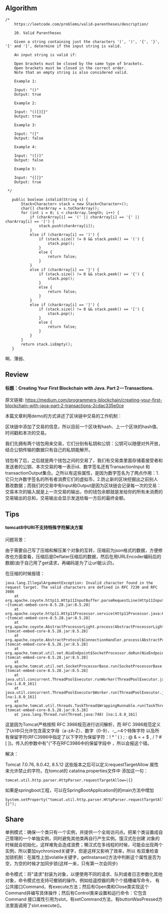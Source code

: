 ## Algorithm ##
````
/*
    https://leetcode.com/problems/valid-parentheses/description/

    20. Valid Parentheses

    Given a string containing just the characters '(', ')', '{', '}', '[' and ']', determine if the input string is valid.
    
    An input string is valid if:
    
    Open brackets must be closed by the same type of brackets.
    Open brackets must be closed in the correct order.
    Note that an empty string is also considered valid.
    
    Example 1:
    
    Input: "()"
    Output: true
    
    Example 2:
    
    Input: "()[]{}"
    Output: true
    
    Example 3:
    
    Input: "(]"
    Output: false
    
    Example 4:
    
    Input: "([)]"
    Output: false
    
    Example 5:
    
    Input: "{[]}"
    Output: true
    
 */
 ````

 ````
    public boolean isValid(String s) {
        Stack<Character> stack = new Stack<Character>();
        char[] charArray = s.toCharArray();
        for (int i = 0; i < charArray.length; i++) {
            if (charArray[i] == '(' || charArray[i] == '{' || charArray[i] == '[') {
                stack.push(charArray[i]);
            }
            else if (charArray[i] == ')') {
                if (stack.size() != 0 && stack.peek() == '(') {
                    stack.pop();
                }
                else {
                    return false;
                }
            }
            else if (charArray[i] == '}') {
                if (stack.size() != 0 && stack.peek() == '{') {
                    stack.pop();
                }
                else {
                    return false;
                }
            }
            else if (charArray[i] == ']') {
                if (stack.size() != 0 && stack.peek() == '[') {
                    stack.pop();
                }
                else {
                    return false;
                }
            }
        }
        return stack.isEmpty();
    }
 ````
 
 啊、薄弱、

## Review ##

#### 标题：Creating Your First Blockchain with Java. Part 2 — Transactions.

原文链接: https://medium.com/programmers-blockchain/creating-your-first-blockchain-with-java-part-2-transactions-2cdac335e0ce

本篇文章利用demo的方式讲述了区块链中交易的工作机制：

   区块链中添加了交易的信息，所以目前一个区块有hash、上一个区块的hash值、时间戳和本次的交易。

   我们先拥有两个钱包用来交易，它们分别有私钥和公钥：公钥可以随便对外开放，结合公钥传输的数据只有自己的私钥能解开。
   
   钱包有了后，之后就是两个钱包之间的交易了，我们有交易类里面存储着接受者和发送者的公钥、本次交易的唯一表示id、数字签名还有TransactionInput
和transactionOutput集合。之所以有这些属性，是因为数字签名为了两点作用：1.它只允许数字签名的所有者消费它们的虚拟币，2.防止新的区块挖掘出之前别人
篡改数据；而我们的交易中有Input和Output是因为区块链会记录每一次的交易：交易本次的输入就是上一次交易的输出，你的钱包余额就是发给你的所有未消费的
交易输出的总和，交易输出会显示发送给每一方后的最终金额。

## Tips ##

#### tomcat8中URI不支持特殊字符解决方案

问题背景：

由于需要自己写了压缩和解压某个对象的互转，压缩前为json格式的数据，方便修改也方面查看，压缩后是Deflater压缩后的数据，然后在用URLEncoder编码后的数据(由于自己用了get请求，再编码是为了让url能认识)。

在压缩的时候报错：

```
java.lang.IllegalArgumentException: Invalid character found in the request target. The valid characters are defined in RFC 7230 and RFC 3986
    at org.apache.coyote.http11.Http11InputBuffer.parseRequestLine(Http11InputBuffer.java:476) ~[tomcat-embed-core-8.5.28.jar:8.5.28]
    at org.apache.coyote.http11.Http11Processor.service(Http11Processor.java:687) ~[tomcat-embed-core-8.5.28.jar:8.5.28]
    at org.apache.coyote.AbstractProcessorLight.process(AbstractProcessorLight.java:66) [tomcat-embed-core-8.5.28.jar:8.5.28]
    at org.apache.coyote.AbstractProtocol$ConnectionHandler.process(AbstractProtocol.java:790) [tomcat-embed-core-8.5.28.jar:8.5.28]
    at org.apache.tomcat.util.net.NioEndpoint$SocketProcessor.doRun(NioEndpoint.java:1459) [tomcat-embed-core-8.5.28.jar:8.5.28]
    at org.apache.tomcat.util.net.SocketProcessorBase.run(SocketProcessorBase.java:49) [tomcat-embed-core-8.5.28.jar:8.5.28]
    at java.util.concurrent.ThreadPoolExecutor.runWorker(ThreadPoolExecutor.java:1149) [na:1.8.0_161]
    at java.util.concurrent.ThreadPoolExecutor$Worker.run(ThreadPoolExecutor.java:624) [na:1.8.0_161]
    at org.apache.tomcat.util.threads.TaskThread$WrappingRunnable.run(TaskThread.java:61) [tomcat-embed-core-8.5.28.jar:8.5.28]
    at java.lang.Thread.run(Thread.java:748) [na:1.8.0_161]
```
这是因为Tomcat严格按照 RFC 3986规范进行访问解析，而 RFC 3986规范定义了Url中只允许包含英文字母（a-zA-Z）、数字（0-9）、-_.~4个特殊字符
以及所有保留字符(RFC3986中指定了以下字符为保留字符：! * ’ ( ) ; : @ & = + $ , / ? # [ ])。传入的参数中有"{"不在RFC3986中的保留字段中
，所以会报这个错。

解决：

Tomcat 7.0.76, 8.0.42, 8.5.12 这些版本之后可以定义requestTargetAllow 属性来允许禁止的字符。在tomcat的 catalina.properties文件中
添加这一句：

````
tomcat.util.http.parser.HttpParser.requestTargetAllow=|{}
````

如果是springboot工程，可以在SpringBootApplication的的main方法中增加

```
System.setProperty("tomcat.util.http.parser.HttpParser.requestTargetAllow","|{}");
```

## Share ##

单例模式：确保一个类只有一个实例，并提供一个全局访问点。把某个类设置成自己管理的一个单独实例，同时避免其他类再自行产生实例。饿汉式在创建
对象的时候就会初始化，这样难免会造成浪费；懒汉式在多线程的时候，可能会出现两个实例，所以要加sychronized关键字，但是这样又影响了效率，所以
有双重检查加锁机制：在属性上加volatile关键字，getInstanse()方法中判断这个属性是否为空，为空的时候才加同步锁(这样一来，只有第一次会同步)

命令模式：将"请求"封装为对象，以便使用不同的请求、队列或者日志参数化其他对象，命令模式也支持可撤销的操作。例如给遥控器的两个个插槽编写命令，
有公共接口Command，有execute方法；然后有Open类和Close类实现这个Command并编写具体操作；然后有Control类来设置和运行命令：它包含Command
接口属性引用为slot，有setCommand方法，有buttonWasPressed方法里面调用了slot.execute()。




